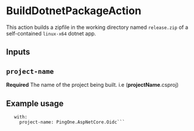 # BuildDotnetPackageAction

This action builds a zipfile in the working directory named `release.zip` of a self-contained `linux-x64` dotnet app.

## Inputs

## `project-name`

**Required** The name of the project being built. i.e (**projectName**.csproj)

## Example usage

  ```uses: focusonthefamily/CreateDotnetPackageAction@v1
     with:
       project-name: PingOne.AspNetCore.Oidc```
